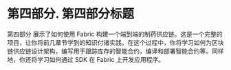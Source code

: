 # 第四部分. 第四部分标题

第四部分 展示了如何使用 Fabric 构建一个端到端的制药供应链。这是一个完整的项目，让你将前几章节学到的知识付诸实践。在这个过程中，你将学习如何为区块链供应链设计架构，编写用于跟踪库存的智能合约，编译和部署智能合约等。同样地，你还将学习如何通过 SDK 在 Fabric 上开发应用程序。
